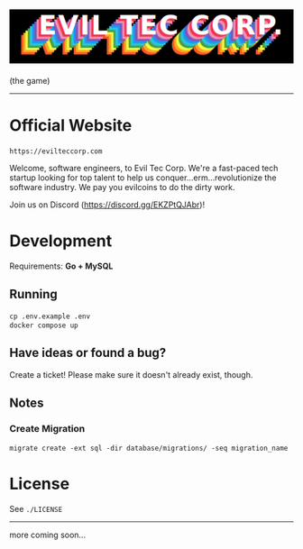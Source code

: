 ![logo](./public/logo.png)
---

(the game)

---

# Official Website

`https://evilteccorp.com`

Welcome, software engineers, to Evil Tec Corp. We're a fast-paced tech startup looking for top talent to help us conquer...erm...revolutionize the software industry. We pay you evilcoins to do the dirty work.

Join us on Discord (https://discord.gg/EKZPtQJAbr)!

# Development

Requirements: **Go + MySQL**

## Running

```shell
cp .env.example .env
docker compose up
```

## Have ideas or found a bug?

Create a ticket! Please make sure it doesn't already exist, though.

## Notes

### Create Migration

```shell
migrate create -ext sql -dir database/migrations/ -seq migration_name
```

# License

See `./LICENSE`

---

more coming soon...